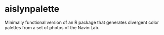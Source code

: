 # aislynpalette

Minimally functional version of an R package that generates divergent color palettes from a set of photos of the Navin Lab.
